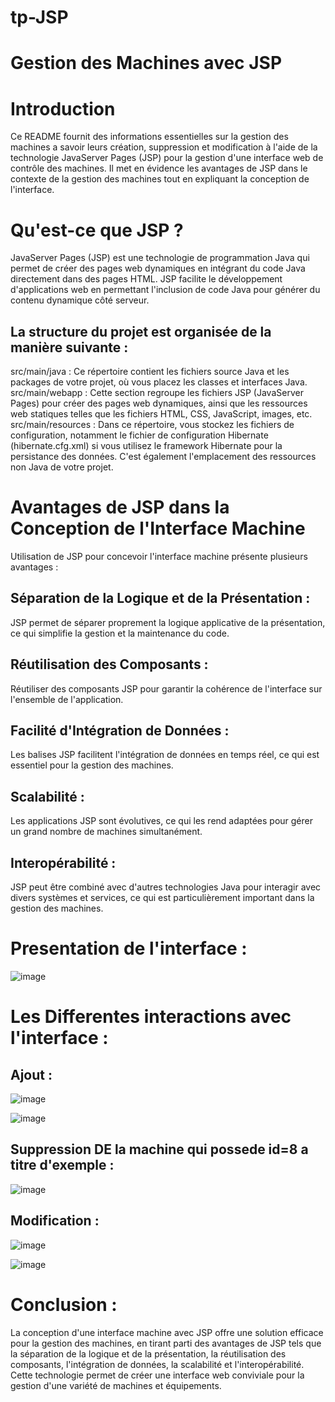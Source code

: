# tp-JSP
#  Gestion des Machines avec JSP

# Introduction
Ce README fournit des informations essentielles sur la gestion des machines a savoir leurs création, suppression et modification à l'aide de la technologie JavaServer Pages (JSP) pour la gestion d'une interface web de contrôle des machines. 
Il met en évidence les avantages de JSP dans le contexte de la gestion des machines tout en expliquant la conception de l'interface.

# Qu'est-ce que JSP ?
JavaServer Pages (JSP) est une technologie de programmation Java qui permet de créer des pages web dynamiques en intégrant du code Java directement dans des pages HTML.
JSP facilite le développement d'applications web en permettant l'inclusion de code Java pour générer du contenu dynamique côté serveur.

## La structure du projet est organisée de la manière suivante :

src/main/java : Ce répertoire contient les fichiers source Java et les packages de votre projet, où vous placez les classes et interfaces Java.
src/main/webapp : Cette section regroupe les fichiers JSP (JavaServer Pages) pour créer des pages web dynamiques, ainsi que les ressources web statiques telles que les fichiers HTML, CSS, JavaScript, images, etc.
src/main/resources : Dans ce répertoire, vous stockez les fichiers de configuration, notamment le fichier de configuration Hibernate (hibernate.cfg.xml) si vous utilisez le framework Hibernate pour la persistance des données. C'est également l'emplacement des ressources non Java de votre projet.

# Avantages de JSP dans la Conception de l'Interface Machine
Utilisation de JSP pour concevoir l'interface machine présente plusieurs avantages :
## Séparation de la Logique et de la Présentation : 
JSP permet de séparer proprement la logique applicative de la présentation, ce qui simplifie la gestion et la maintenance du code.
## Réutilisation des Composants : 
Réutiliser des composants JSP pour garantir la cohérence de l'interface sur l'ensemble de l'application.
## Facilité d'Intégration de Données : 
Les balises JSP facilitent l'intégration de données en temps réel, ce qui est essentiel pour la gestion des machines.
## Scalabilité : 
Les applications JSP sont évolutives, ce qui les rend adaptées pour gérer un grand nombre de machines simultanément.
## Interopérabilité : 
JSP peut être combiné avec d'autres technologies Java pour interagir avec divers systèmes et services, ce qui est particulièrement important dans la gestion des machines.

# Presentation de l'interface :

![image](https://github.com/ghita-baghdad/tp-JSP/assets/147449053/c332a6e7-b5b4-4fbb-9a5c-6a130155e861)

# Les Differentes interactions avec l'interface :

## Ajout :
![image](https://github.com/ghita-baghdad/tp-JSP/assets/147449053/fbf5e54c-e225-4e1f-b0db-74b056cd4369)

![image](https://github.com/ghita-baghdad/tp-JSP/assets/147449053/c1ed40b6-6bab-44b4-be94-b821bd6cb7eb)

## Suppression DE la machine qui possede id=8 a titre d'exemple :
![image](https://github.com/ghita-baghdad/tp-JSP/assets/147449053/3293a4e0-df78-4e6c-abbd-cfbbc7409d96)

## Modification :
![image](https://github.com/ghita-baghdad/tp-JSP/assets/147449053/88d23166-3824-4c94-825c-79dbc40f5799)

![image](https://github.com/ghita-baghdad/tp-JSP/assets/147449053/b2c826e1-2a40-40e4-917e-88cc55c5afc3)

# Conclusion :
La conception d'une interface machine avec JSP offre une solution efficace pour la gestion des machines, en tirant parti des avantages de JSP tels que la séparation de la logique et de la présentation, la réutilisation des composants, l'intégration de données, la scalabilité et l'interopérabilité. 
Cette technologie permet de créer une interface web conviviale pour la gestion d'une variété de machines et équipements.

